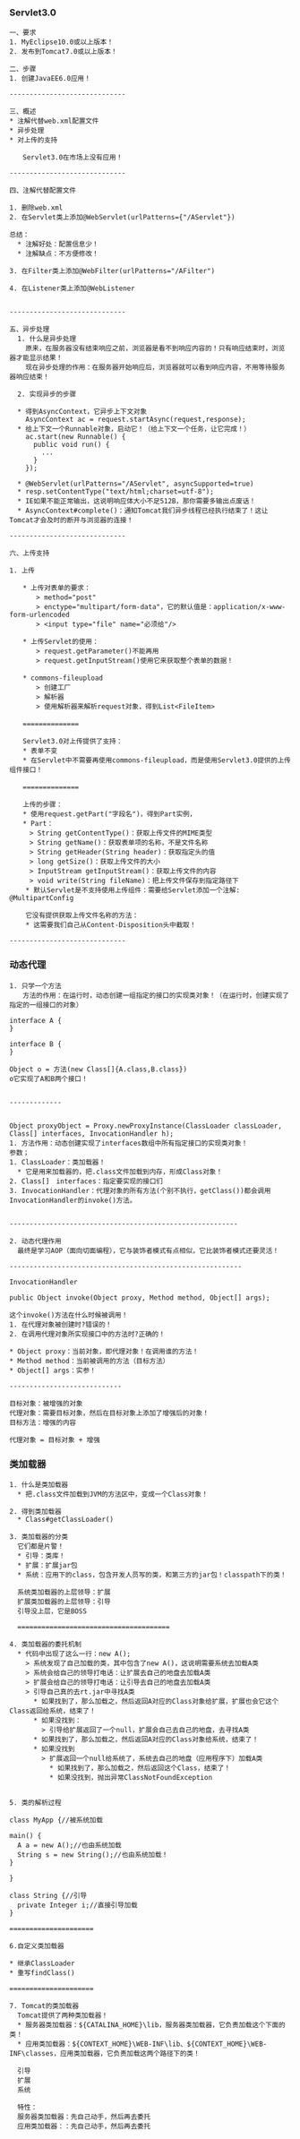 ### Servlet3.0
    
    一、要求
    1. MyEclipse10.0或以上版本！
    2. 发布到Tomcat7.0或以上版本！
    
    二、步骤
    1. 创建JavaEE6.0应用！
    
    -----------------------------
    
    三、概述
    * 注解代替web.xml配置文件
    * 异步处理
    * 对上传的支持
    
    　　Servlet3.0在市场上没有应用！
    
    -----------------------------
    
    四、注解代替配置文件
    
    1. 删除web.xml
    2. 在Servlet类上添加@WebServlet(urlPatterns={"/AServlet"})
    
    总结：
      * 注解好处：配置信息少！
      * 注解缺点：不方便修改！
    
    3. 在Filter类上添加@WebFilter(urlPatterns="/AFilter")
    
    4. 在Listener类上添加@WebListener
    
    
    -----------------------------
    
    五、异步处理
      1. 什么是异步处理
        原来，在服务器没有结束响应之前，浏览器是看不到响应内容的！只有响应结束时，浏览器才能显示结果！
        现在异步处理的作用：在服务器开始响应后，浏览器就可以看到响应内容，不用等待服务器响应结束！
    
      2. 实现异步的步骤
    
      * 得到AsyncContext，它异步上下文对象
        AsyncContext ac = request.startAsync(request,response);
      * 给上下文一个Runnable对象，启动它！（给上下文一个任务，让它完成！）
        ac.start(new Runnable() {
          public void run() {
            ...
          }
        });
    
      * @WebServlet(urlPatterns="/AServlet", asyncSupported=true)
      * resp.setContentType("text/html;charset=utf-8");
      * IE如果不能正常输出，这说明响应体大小不足512B，那你需要多输出点废话！
      * AsyncContext#complete()：通知Tomcat我们异步线程已经执行结束了！这让Tomcat才会及时的断开与浏览器的连接！
    				
    -----------------------------
    
    六、上传支持
    
    1. 上传
    
    　　* 上传对表单的要求：
    　　　　> method="post"
    　　　　> enctype="multipart/form-data"，它的默认值是：application/x-www-form-urlencoded
    　　　　> <input type="file" name="必须给"/>
    
    　　* 上传Servlet的使用：
    　　　　> request.getParameter()不能再用
    　　　　> request.getInputStream()使用它来获取整个表单的数据！
    
    　　* commons-fileupload
    　　　　> 创建工厂
    　　　　> 解析器
    　　　　> 使用解析器来解析request对象，得到List<FileItem>
    
    　　==============
    
    　　Servlet3.0对上传提供了支持：
    　　* 表单不变
    　　* 在Servlet中不需要再使用commons-fileupload，而是使用Servlet3.0提供的上传组件接口！
    
    　　==============
    
    　　上传的步骤：
    　　* 使用request.getPart("字段名")，得到Part实例，
    　　* Part：
    　　　> String getContentType()：获取上传文件的MIME类型
    　　　> String getName()：获取表单项的名称，不是文件名称
    　　　> String getHeader(String header)：获取指定头的值
    　　　> long getSize()：获取上传文件的大小
    　　　> InputStream getInputStream()：获取上传文件的内容
    　　　> void write(String fileName)：把上传文件保存到指定路径下
        * 默认Servlet是不支持使用上传组件：需要给Servlet添加一个注解: @MultipartConfig
    
        它没有提供获取上传文件名称的方法：
        * 这需要我们自己从Content-Disposition头中截取！
    
    -----------------------------
    
### 动态代理
    
    1. 只学一个方法
    　　方法的作用：在运行时，动态创建一组指定的接口的实现类对象！（在运行时，创建实现了指定的一组接口的对象）
    
    interface A {
    }
    
    interface B {
    }
    
    Object o = 方法(new Class[]{A.class,B.class})
    o它实现了A和B两个接口！
    
    
    -------------
    
    
    Object proxyObject = Proxy.newProxyInstance(ClassLoader classLoader, Class[] interfaces, InvocationHandler h);
    1. 方法作用：动态创建实现了interfaces数组中所有指定接口的实现类对象！
    参数；
    1. ClassLoader：类加载器！
      * 它是用来加载器的，把.class文件加载到内存，形成Class对象！
    2. Class[]　interfaces：指定要实现的接口们
    3. InvocationHandler：代理对象的所有方法(个别不执行，getClass())都会调用InvocationHandler的invoke()方法。
    
    
    ---------------------------------------------------------
    
    2. 动态代理作用
      最终是学习AOP（面向切面编程），它与装饰者模式有点相似，它比装饰者模式还要灵活！
    
    ----------------------------------------------------------
    
    InvocationHandler
    
    public Object invoke(Object proxy, Method method, Object[] args);
    
    这个invoke()方法在什么时候被调用！
    1. 在代理对象被创建时?错误的！
    2. 在调用代理对象所实现接口中的方法时?正确的！
    
    * Object proxy：当前对象，即代理对象！在调用谁的方法！
    * Method method：当前被调用的方法（目标方法）
    * Object[] args：实参！
    
    ----------------------------
    
    目标对象：被增强的对象
    代理对象：需要目标对象，然后在目标对象上添加了增强后的对象！
    目标方法：增强的内容
    
    代理对象 = 目标对象 + 增强
    
### 类加载器
    1. 什么是类加载器
      * 把.class文件加载到JVM的方法区中，变成一个Class对象！
    
    2. 得到类加载器
      * Class#getClassLoader()
    
    3. 类加载器的分类
      它们都是片警！
      * 引导：类库！
      * 扩展：扩展jar包
      * 系统：应用下的class，包含开发人员写的类，和第三方的jar包！classpath下的类！
    
      系统类加载器的上层领导：扩展
      扩展类加载器的上层领导：引导
      引导没上层，它是BOSS
    
      ======================================
    
    4. 类加载器的委托机制
      * 代码中出现了这么一行：new A();
        > 系统发现了自己加载的类，其中包含了new A()，这说明需要系统去加载A类
        > 系统会给自己的领导打电话：让扩展去自己的地盘去加载A类
        > 扩展会给自己的领导打电话：让引导去自己的地盘去加载A类
        > 引导自己真的去rt.jar中寻找A类
          * 如果找到了，那么加载之，然后返回A对应的Class对象给扩展，扩展也会它这个Class返回给系统，结束了！
          * 如果没找到：
            > 引导给扩展返回了一个null，扩展会自己去自己的地盘，去寻找A类
    	  * 如果找到了，那么加载之，然后返回A对应的Class对象给系统，结束了！
    	  * 如果没找到
    	    > 扩展返回一个null给系统了，系统去自己的地盘（应用程序下）加载A类
    	      * 如果找到了，那么加载之，然后返回这个Class，结束了！
    	      * 如果没找到，抛出异常ClassNotFoundException
    
    
    5. 类的解析过程
    
    class MyApp {//被系统加载
    
    main() {
      A a = new A();//也由系统加载
      String s = new String();//也由系统加载！
    }
    
    }
    
    class String {//引导
      private Integer i;//直接引导加载
    }
    
    =====================
    
    6.自定义类加载器
    
    * 继承ClassLoader
    * 重写findClass()
    
    =====================
    
    7. Tomcat的类加载器
      Tomcat提供了两种类加载器！
      * 服务器类加载器：${CATALINA_HOME}\lib，服务器类加载器，它负责加载这个下面的类！
      * 应用类加载器：${CONTEXT_HOME}\WEB-INF\lib、${CONTEXT_HOME}\WEB-INF\classes，应用类加载器，它负责加载这两个路径下的类！
    
      引导
      扩展
      系统
    
      特性：
      服务器类加载器：先自己动手，然后再去委托
      应用类加载器：：先自己动手，然后再去委托

